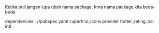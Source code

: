 Ketika pull jangan lupa ubah nama package, krna nama package kita beda-beda

dependencies : //pubspec.yaml
cupertino_icons
provider
flutter_rating_bar
intl
